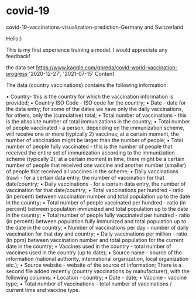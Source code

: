 # covid-19
covid-19-vaccinations-visualization-prediction-Germany and Switzerland

Hello:) 

This is my first experience training a model. I would appreciate any feedback!

the data set https://www.kaggle.com/gpreda/covid-world-vaccination-progress
'2020-12-27', '2021-07-15'
Content

The data (country vaccinations) contains the following information:

•	Country- this is the country for which the vaccination information is provided;
•	Country ISO Code - ISO code for the country;
•	Date - date for the data entry; for some of the dates we have only the daily vaccinations, for others, only the (cumulative) total;
•	Total number of vaccinations - this is the absolute number of total immunizations in the country;
•	Total number of people vaccinated - a person, depending on the immunization scheme, will receive one or more (typically 2) vaccines; at a certain moment, the number of vaccination might be larger than the number of people;
•	Total number of people fully vaccinated - this is the number of people that received the entire set of immunization according to the immunization scheme (typically 2); at a certain moment in time, there might be a certain number of people that received one vaccine and another number (smaller) of people that received all vaccines in the scheme;
•	Daily vaccinations (raw) - for a certain data entry, the number of vaccination for that date/country;
•	Daily vaccinations - for a certain data entry, the number of vaccination for that date/country;
•	Total vaccinations per hundred - ratio (in percent) between vaccination number and total population up to the date in the country;
•	Total number of people vaccinated per hundred - ratio (in percent) between population immunized and total population up to the date in the country;
•	Total number of people fully vaccinated per hundred - ratio (in percent) between population fully immunized and total population up to the date in the country;
•	Number of vaccinations per day - number of daily vaccination for that day and country;
•	Daily vaccinations per million - ratio (in ppm) between vaccination number and total population for the current date in the country;
•	Vaccines used in the country - total number of vaccines used in the country (up to date);
•	Source name - source of the information (national authority, international organization, local organization etc.);
•	Source website - website of the source of information;
There is a second file added recently (country vaccinations by manufacturer), with the following columns:
•	Location - country;
•	Date - date;
•	Vaccine - vaccine type;
•	Total number of vaccinations - total number of vaccinations / current time and vaccine type.
